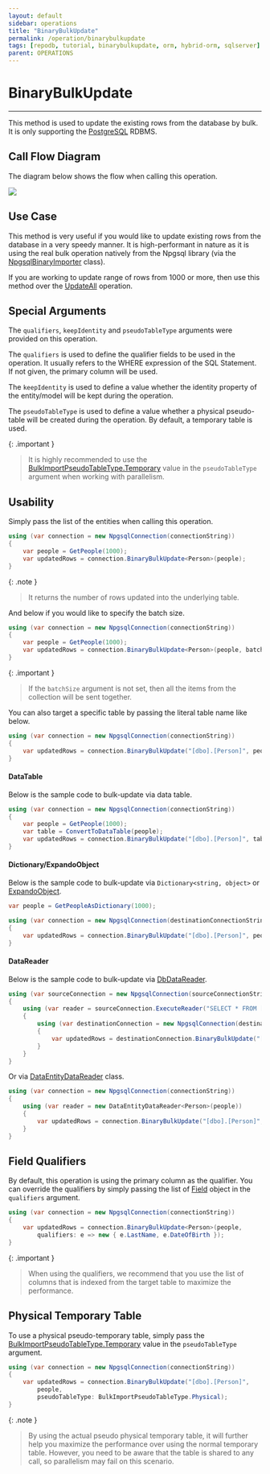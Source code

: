 ```yaml
---
layout: default
sidebar: operations
title: "BinaryBulkUpdate"
permalink: /operation/binarybulkupdate
tags: [repodb, tutorial, binarybulkupdate, orm, hybrid-orm, sqlserver]
parent: OPERATIONS
---
```


# BinaryBulkUpdate

---

This method is used to update the existing rows from the database by bulk. It is only supporting the [PostgreSQL](https://www.nuget.org/packages/RepoDb.PostgreSql.BulkOperations) RDBMS.

## Call Flow Diagram

The diagram below shows the flow when calling this operation.

<img src="../../assets/images/site/binarybulkupdate.svg" />

## Use Case

This method is very useful if you would like to update existing rows from the database in a very speedy manner. It is high-performant in nature as it is using the real bulk operation natively from the Npgsql library (via the [NpgsqlBinaryImporter](https://www.npgsql.org/doc/api/Npgsql.NpgsqlBinaryImporter.html) class).

If you are working to update range of rows from 1000 or more, then use this method over the [UpdateAll](/operation/updateall) operation.

## Special Arguments

The `qualifiers`, `keepIdentity` and `pseudoTableType` arguments were provided on this operation.

The `qualifiers` is used to define the qualifier fields to be used in the operation. It usually refers to the WHERE expression of the SQL Statement. If not given, the primary column will be used.

The `keepIdentity` is used to define a value whether the identity property of the entity/model will be kept during the operation. 

The `pseudoTableType` is used to define a value whether a physical pseudo-table will be created during the operation. By default, a temporary table is used.

{: .important }
> It is highly recommended to use the [BulkImportPseudoTableType.Temporary](/enumerations/bulkimportpseudotabletype#temporary) value in the `pseudoTableType` argument when working with parallelism.

## Usability

Simply pass the list of the entities when calling this operation.

```csharp
using (var connection = new NpgsqlConnection(connectionString))
{
    var people = GetPeople(1000);
    var updatedRows = connection.BinaryBulkUpdate<Person>(people);
}
```

{: .note }
> It returns the number of rows updated into the underlying table.

And below if you would like to specify the batch size.

```csharp
using (var connection = new NpgsqlConnection(connectionString))
{
    var people = GetPeople(1000);
    var updatedRows = connection.BinaryBulkUpdate<Person>(people, batchSize: 100);
}
```

{: .important }
> If the `batchSize` argument is not set, then all the items from the collection will be sent together.

You can also target a specific table by passing the literal table name like below.

```csharp
using (var connection = new NpgsqlConnection(connectionString))
{
    var updatedRows = connection.BinaryBulkUpdate("[dbo].[Person]", people);
}
```

#### DataTable

Below is the sample code to bulk-update via data table.

```csharp
using (var connection = new NpgsqlConnection(connectionString))
{
    var people = GetPeople(1000);
    var table = ConvertToDataTable(people);
    var updatedRows = connection.BinaryBulkUpdate("[dbo].[Person]", table);
}
```

#### Dictionary/ExpandoObject

Below is the sample code to bulk-update via `Dictionary<string, object>` or [ExpandoObject](https://learn.microsoft.com/en-us/dotnet/api/system.dynamic.expandoobject?view=net-7.0).

```csharp
var people = GetPeopleAsDictionary(1000);

using (var connection = new NpgsqlConnection(destinationConnectionString))
{
    var updatedRows = connection.BinaryBulkUpdate("[dbo].[Person]", people);
}
```

#### DataReader

Below is the sample code to bulk-update via [DbDataReader](https://learn.microsoft.com/en-us/dotnet/api/system.data.common.dbdatareader?view=net-6.0).

```csharp
using (var sourceConnection = new NpgsqlConnection(sourceConnectionString))
{
    using (var reader = sourceConnection.ExecuteReader("SELECT * FROM [dbo].[Person];"))
    {
        using (var destinationConnection = new NpgsqlConnection(destinationConnectionString))
        {
            var updatedRows = destinationConnection.BinaryBulkUpdate("[dbo].[Person]", reader);
        }
    }
}
```

Or via [DataEntityDataReader](/class/dataentitydatareader) class.

```csharp
using (var connection = new NpgsqlConnection(connectionString))
{
    using (var reader = new DataEntityDataReader<Person>(people))
    {
        var updatedRows = connection.BinaryBulkUpdate("[dbo].[Person]", reader);
    }
}
```

## Field Qualifiers

By default, this operation is using the primary column as the qualifier. You can override the qualifiers by simply passing the list of [Field](/class/field) object in the `qualifiers` argument.

```csharp
using (var connection = new NpgsqlConnection(connectionString))
{
    var updatedRows = connection.BinaryBulkUpdate<Person>(people,
        qualifiers: e => new { e.LastName, e.DateOfBirth });
}
```

{: .important }
> When using the qualifiers, we recommend that you use the list of columns that is indexed from the target table to maximize the performance.

## Physical Temporary Table

To use a physical pseudo-temporary table, simply pass the [BulkImportPseudoTableType.Temporary](/enumerations/bulkimportpseudotabletype#physical) value in the `pseudoTableType` argument.

```csharp
using (var connection = new NpgsqlConnection(connectionString))
{
    var updatedRows = connection.BinaryBulkUpdate("[dbo].[Person]",
        people,
        pseudoTableType: BulkImportPseudoTableType.Physical);
}
```

{: .note }
> By using the actual pseudo physical temporary table, it will further help you maximize the performance over using the normal temporary table. However, you need to be aware that the table is shared to any call, so parallelism may fail on this scenario.
